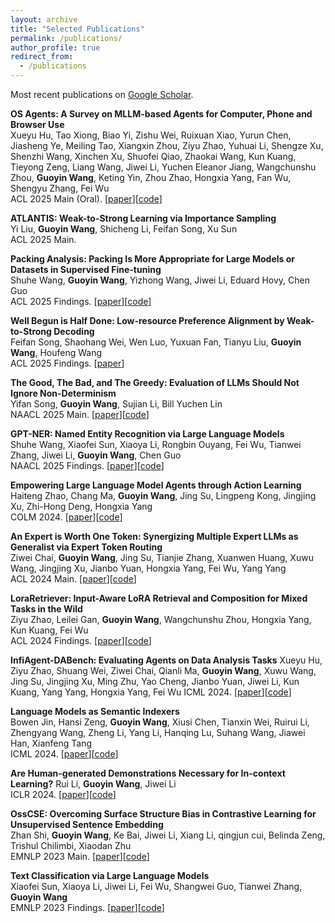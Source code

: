 ```yaml
---
layout: archive
title: "Selected Publications"
permalink: /publications/
author_profile: true
redirect_from:
  - /publications
---
```


Most recent publications on [Google Scholar](https://scholar.google.com/citations?user=3apwLYIAAAAJ).

**OS Agents: A Survey on MLLM-based Agents for Computer, Phone and Browser Use**  
Xueyu Hu, Tao Xiong, Biao Yi, Zishu Wei, Ruixuan Xiao, Yurun Chen, Jiasheng Ye, Meiling Tao, Xiangxin Zhou, Ziyu Zhao, Yuhuai Li, Shengze Xu, Shenzhi Wang, Xinchen Xu, Shuofei Qiao, Zhaokai Wang, Kun Kuang, Tieyong Zeng, Liang Wang, Jiwei Li, Yuchen Eleanor Jiang, Wangchunshu Zhou, **Guoyin Wang**, Keting Yin, Zhou Zhao, Hongxia Yang, Fan Wu, Shengyu Zhang, Fei Wu  
ACL 2025 Main (Oral). [[paper](https://os-agent-survey.github.io/paper.pdf)][[code](https://github.com/OS-Agent-Survey/OS-Agent-Survey)]

**ATLANTIS: Weak-to-Strong Learning via Importance Sampling**  
Yi Liu, **Guoyin Wang**, Shicheng Li, Feifan Song, Xu Sun  
ACL 2025 Main.

**Packing Analysis: Packing Is More Appropriate for Large Models or Datasets in Supervised Fine-tuning**  
Shuhe Wang, **Guoyin Wang**, Yizhong Wang, Jiwei Li, Eduard Hovy, Chen Guo  
ACL 2025 Findings. [[paper](https://arxiv.org/abs/2410.08081)][[code](https://github.com/ShuheWang1998/Packing-Analysis?tab=readme-ov-file)]

**Well Begun is Half Done: Low-resource Preference Alignment by Weak-to-Strong Decoding**  
Feifan Song, Shaohang Wei, Wen Luo, Yuxuan Fan, Tianyu Liu, **Guoyin Wang**, Houfeng Wang  
ACL 2025 Findings. [[paper](https://arxiv.org/abs/2506.07434)]

**The Good, The Bad, and The Greedy: Evaluation of LLMs Should Not Ignore Non-Determinism**  
Yifan Song, **Guoyin Wang**, Sujian Li, Bill Yuchen Lin  
NAACL 2025 Main.  [[paper](https://arxiv.org/abs/2407.10457)][[code](https://github.com/Yifan-Song793/GoodBadGreedy)]  

**GPT-NER: Named Entity Recognition via Large Language Models**  
Shuhe Wang, Xiaofei Sun, Xiaoya Li, Rongbin Ouyang, Fei Wu, Tianwei Zhang, Jiwei Li, **Guoyin Wang**, Chen Guo  
NAACL 2025 Findings. [[paper](https://arxiv.org/abs/2304.10428)][[code](https://github.com/ShuheWang1998/GPT-NER)]  

**Empowering Large Language Model Agents through Action Learning**  
Haiteng Zhao, Chang Ma, **Guoyin Wang**, Jing Su, Lingpeng Kong, Jingjing Xu, Zhi-Hong Deng, Hongxia Yang  
COLM 2024. [[paper](https://arxiv.org/abs/2402.15809)][[code](https://github.com/zhao-ht/LearnAct)]

**An Expert is Worth One Token: Synergizing Multiple Expert LLMs as Generalist via Expert Token Routing**  
Ziwei Chai, **Guoyin Wang**, Jing Su, Tianjie Zhang, Xuanwen Huang, Xuwu Wang, Jingjing Xu, Jianbo Yuan, Hongxia Yang, Fei Wu, Yang Yang  
ACL 2024 Main. [[paper](https://arxiv.org/abs/2403.16854)][[code](https://github.com/zjunet/ETR)]  

**LoraRetriever: Input-Aware LoRA Retrieval and Composition for Mixed Tasks in the Wild**  
Ziyu Zhao, Leilei Gan, **Guoyin Wang**, Wangchunshu Zhou, Hongxia Yang, Kun Kuang, Fei Wu  
ACL 2024 Findings. [[paper](https://arxiv.org/abs/2402.09997)][[code](https://github.com/StyxXuan/LoraRetriever)]

**InfiAgent-DABench: Evaluating Agents on Data Analysis Tasks**
Xueyu Hu, Ziyu Zhao, Shuang Wei, Ziwei Chai, Qianli Ma, **Guoyin Wang**, Xuwu Wang, Jing Su, Jingjing Xu, Ming Zhu, Yao Cheng, Jianbo Yuan, Jiwei Li, Kun Kuang, Yang Yang, Hongxia Yang, Fei Wu
ICML 2024. [[paper](https://arxiv.org/abs/2401.05507)][[code](https://github.com/InfiAgent/InfiAgent)]

**Language Models as Semantic Indexers**  
Bowen Jin, Hansi Zeng, **Guoyin Wang**, Xiusi Chen, Tianxin Wei, Ruirui Li, Zhengyang Wang, Zheng Li, Yang Li, Hanqing Lu, Suhang Wang, Jiawei Han, Xianfeng Tang  
ICML 2024. [[paper](https://arxiv.org/abs/2310.07815)][[code](https://github.com/PeterGriffinJin/LMIndexer)]

**Are Human-generated Demonstrations Necessary for In-context Learning?** 
Rui Li, **Guoyin Wang**, Jiwei Li  
ICLR 2024. [[paper](https://arxiv.org/abs/2309.14681)][[code](https://github.com/ruili33/SEC)]

**OssCSE: Overcoming Surface Structure Bias in Contrastive Learning for Unsupervised Sentence Embedding**  
Zhan Shi, **Guoyin Wang**, Ke Bai, Jiwei Li, Xiang Li, qingjun cui, Belinda Zeng, Trishul Chilimbi, Xiaodan Zhu  
EMNLP 2023 Main. [[paper](https://aclanthology.org/2023.emnlp-main.448/)][[code](https://github.com/princeton-nlp/SimCSE)]

**Text Classification via Large Language Models**  
Xiaofei Sun, Xiaoya Li, Jiwei Li, Fei Wu, Shangwei Guo, Tianwei Zhang, **Guoyin Wang**  
EMNLP 2023 Findings. [[paper](https://arxiv.org/abs/2305.08377)][[code](https://github.com/ShannonAI/GPT-CLS-CARP)]
